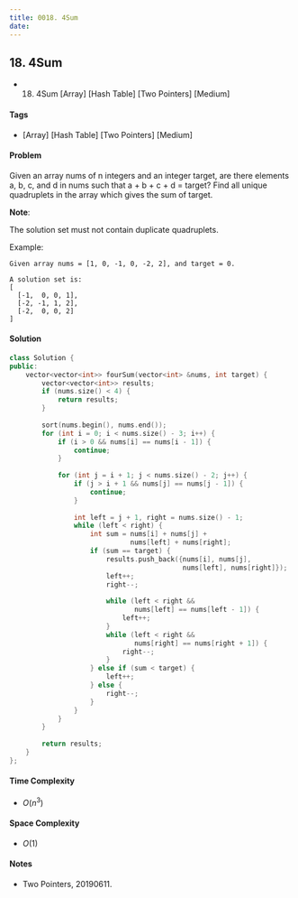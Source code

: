```yaml
---
title: 0018. 4Sum
date: 
---
```


## 18. 4Sum
- 18. 4Sum [Array] [Hash Table] [Two Pointers] [Medium]

#### Tags
- [Array] [Hash Table] [Two Pointers] [Medium]

#### Problem
Given an array nums of n integers and an integer target, are there elements a, b, c, and d in nums such that a + b + c + d = target? Find all unique quadruplets in the array which gives the sum of target.

**Note**:

The solution set must not contain duplicate quadruplets.

Example:

    Given array nums = [1, 0, -1, 0, -2, 2], and target = 0.

    A solution set is:
    [
      [-1,  0, 0, 1],
      [-2, -1, 1, 2],
      [-2,  0, 0, 2]
    ]

#### Solution
``` C++
class Solution {
public:
    vector<vector<int>> fourSum(vector<int> &nums, int target) {
        vector<vector<int>> results;
        if (nums.size() < 4) {
            return results;
        }
        
        sort(nums.begin(), nums.end());
        for (int i = 0; i < nums.size() - 3; i++) {
            if (i > 0 && nums[i] == nums[i - 1]) {
                continue;
            }
            
            for (int j = i + 1; j < nums.size() - 2; j++) {
                if (j > i + 1 && nums[j] == nums[j - 1]) {
                    continue;
                }
                
                int left = j + 1, right = nums.size() - 1;
                while (left < right) {
                    int sum = nums[i] + nums[j] + 
                              nums[left] + nums[right];
                    if (sum == target) {
                        results.push_back({nums[i], nums[j], 
                                           nums[left], nums[right]});
                        left++;
                        right--;
                        
                        while (left < right && 
                               nums[left] == nums[left - 1]) {
                            left++;
                        }
                        while (left < right && 
                               nums[right] == nums[right + 1]) {
                            right--;
                        }
                    } else if (sum < target) {
                        left++;
                    } else {
                        right--;
                    }
                }
            }
        }
        
        return results;
    }
};
```

#### Time Complexity
- $O(n^3)$

#### Space Complexity
- $O(1)$

#### Notes
- Two Pointers, 20190611.
